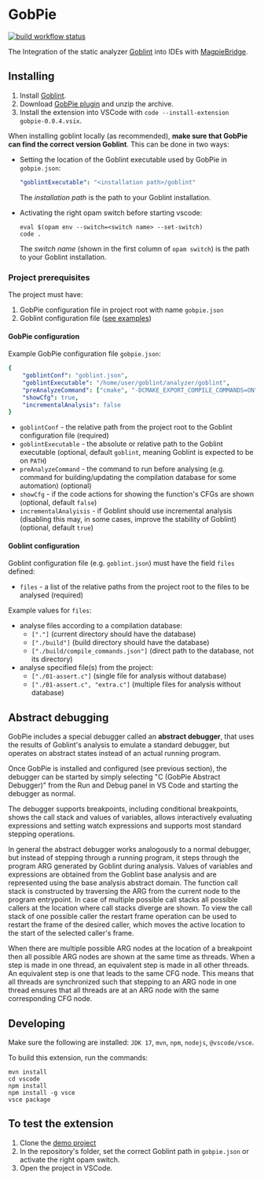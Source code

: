 # GobPie

[![build workflow status](https://github.com/goblint/GobPie/actions/workflows/build.yml/badge.svg)](https://github.com/goblint/GobPie/actions/workflows/build.yml)

The Integration of the static analyzer [Goblint](https://github.com/goblint/analyzer) into IDEs with [MagpieBridge](https://github.com/MagpieBridge/MagpieBridge).

## Installing

1. Install [Goblint](https://github.com/goblint/analyzer#installing).
2. Download [GobPie plugin](https://nightly.link/goblint/GobPie/workflows/build/master/gobpie-plugin.zip) and unzip the archive.
3. Install the extension into VSCode with `code --install-extension gobpie-0.0.4.vsix`.

When installing goblint locally (as recommended), **make sure that GobPie can find the correct version Goblint**.
This can be done in two ways:

* Setting the location of the Goblint executable used by GobPie in `gobpie.json`:
  ```yaml
  "goblintExecutable": "<installation path>/goblint"
  ```
  The *installation path* is the path to your Goblint installation.

* Activating the right opam switch before starting vscode:
  ```shell
  eval $(opam env --switch=<switch name> --set-switch)
  code .
  ```
  The *switch name* (shown in the first column of `opam switch`) is the path to your Goblint installation.

### Project prerequisites

The project must have:
1. GobPie configuration file in project root with name `gobpie.json`
2. Goblint configuration file ([see examples](https://github.com/goblint/analyzer/tree/master/conf))

#### GobPie configuration

Example GobPie configuration file `gobpie.json`:
```yaml
{
    "goblintConf": "goblint.json",
    "goblintExecutable": "/home/user/goblint/analyzer/goblint",
    "preAnalyzeCommand": ["cmake", "-DCMAKE_EXPORT_COMPILE_COMMANDS=ON", "-B", "build"],
    "showCfg": true,
    "incrementalAnalysis": false
}
```

* `goblintConf` - the relative path from the project root to the Goblint configuration file (required)
* `goblintExecutable` - the absolute or relative path to the Goblint executable (optional, default `goblint`, meaning Goblint is expected to be on `PATH`)
* `preAnalyzeCommand` - the command to run before analysing (e.g. command for building/updating the compilation database for some automation) (optional)
* `showCfg` - if the code actions for showing the function's CFGs are shown (optional, default `false`)
* `incrementalAnalyisis` - if Goblint should use incremental analysis (disabling this may, in some cases, improve the stability of Goblint) (optional, default `true`)

#### Goblint configuration

Goblint configuration file (e.g. `goblint.json`) must have the field `files` defined:

* `files` - a list of the relative paths from the project root to the files to be analysed (required)

Example values for `files`:
* analyse files according to a compilation database:
  * `["."]`  (current directory should have the database)
  * `["./build"]` (build directory should have the database)
  * `["./build/compile_commands.json"]` (direct path to the database, not its directory)
* analyse specified file(s) from the project:
  * `["./01-assert.c"]` (single file for analysis without database)
  * `["./01-assert.c", "extra.c"]` (multiple files for analysis without database)

## Abstract debugging

GobPie includes a special debugger called an **abstract debugger**, that uses the results of Goblint's analysis to emulate a standard debugger, but operates on abstract states instead of an actual running program.

Once GobPie is installed and configured (see previous section), the debugger can be started by simply selecting "C (GobPie Abstract Debugger)" from the Run and Debug panel in VS Code and starting the debugger as normal.

The debugger supports breakpoints, including conditional breakpoints, shows the call stack and values of variables, allows interactively evaluating expressions and setting watch expressions and supports most standard stepping operations.

In general the abstract debugger works analogously to a normal debugger, but instead of stepping through a running program, it steps through the program ARG generated by Goblint during analysis.
Values of variables and expressions are obtained from the Goblint base analysis and are represented using the base analysis abstract domain.
The function call stack is constructed by traversing the ARG from the current node to the program entrypoint.
In case of multiple possible call stacks all possible callers at the location where call stacks diverge are shown. To view the call stack of one possible caller the restart frame operation can be used to restart the frame of the desired caller, which moves the active location to the start of the selected caller's frame.

When there are multiple possible ARG nodes at the location of a breakpoint then all possible ARG nodes are shown at the same time as threads.
When a step is made in one thread, an equivalent step is made in all other threads. An equivalent step is one that leads to the same CFG node. This means that all threads are synchronized such that stepping to an ARG node in one thread ensures that all threads are at an ARG node with the same corresponding CFG node.

## Developing

Make sure the following are installed: `JDK 17`, `mvn`, `npm`, `nodejs`, `@vscode/vsce`.

To build this extension, run the commands:

~~~
mvn install
cd vscode
npm install
npm install -g vsce
vsce package
~~~


## To test the extension

1. Clone the [demo project](https://github.com/karoliineh/GoblintAnalyzer-DemoProject)
2. In the repository's folder, set the correct Goblint path in `gobpie.json` or activate the right opam switch.
3. Open the project in VSCode.
